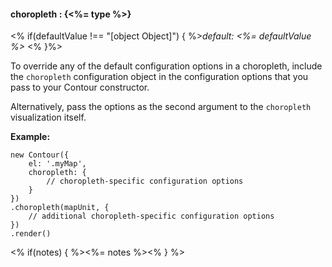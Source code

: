 #### **choropleth** : {<%= type %>}

<% if(defaultValue !== "[object Object]") { %>*default: <%= defaultValue %>* <% }%>

To override any of the default configuration options in a choropleth, include the `choropleth` configuration object in the configuration options that you pass to your Contour constructor. 

Alternatively, pass the options as the second argument to the `choropleth` visualization itself.

**Example:**

	new Contour({
		el: '.myMap',
		choropleth: {
			// choropleth-specific configuration options
		}
	})
	.choropleth(mapUnit, { 
		// additional choropleth-specific configuration options 
	})
	.render()	

<!-- TODO: *[Try it.](<%= jsFiddleLink %>)* -->

<% if(notes) { %><%= notes %><% } %>

